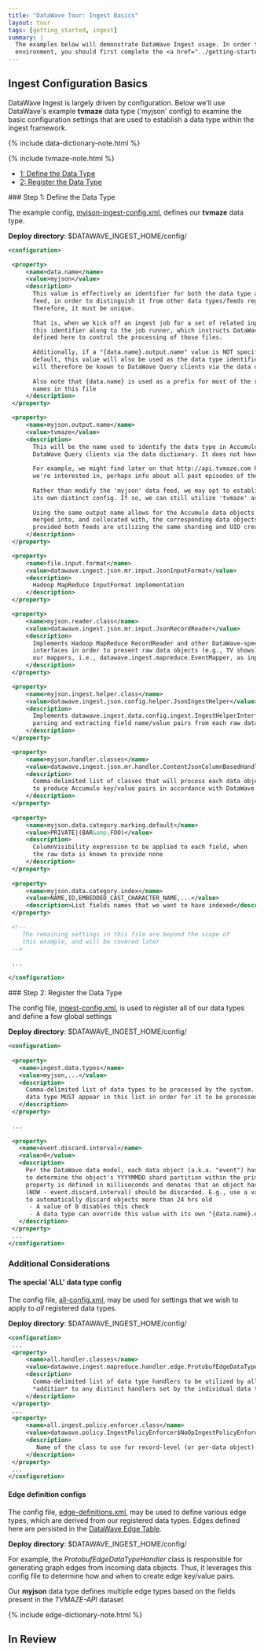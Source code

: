 ```yaml
---
title: "DataWave Tour: Ingest Basics"
layout: tour
tags: [getting_started, ingest]
summary: |
  The examples below will demonstrate DataWave Ingest usage. In order to follow along in your own DataWave
  environment, you should first complete the <a href="../getting-started/quickstart-install">Quickstart Installation</a>
---
```


## Ingest Configuration Basics

DataWave Ingest is largely driven by configuration. Below we'll use DataWave's example **tvmaze** data type ('myjson' config)
to examine the basic configuration settings that are used to establish a data type within the ingest framework.

{% include data-dictionary-note.html %}

{% include tvmaze-note.html %}

<ul id="profileTabs" class="nav nav-tabs">
    <li class="active"><a class="noCrossRef" href="#define-type" data-toggle="tab">1: Define the Data Type</a></li>
    <li><a class="noCrossRef" href="#register-type" data-toggle="tab">2: Register the Data Type</a></li>
</ul>
<div class="tab-content">
<div role="tabpanel" class="tab-pane active" id="define-type" markdown="1">
### Step 1: Define the Data Type

The example config, [myjson-ingest-config.xml][dw_blob_myjson_config], defines our **tvmaze** data type.

**Deploy directory**: $DATAWAVE_INGEST_HOME/config/

```xml
<configuration>

 <property>
     <name>data.name</name>
     <value>myjson</value>
     <description>
       This value is effectively an identifier for both the data type and its associated data
       feed, in order to distinguish it from other data types/feeds registered within DataWave.
       Therefore, it must be unique.
            
       That is, when we kick off an ingest job for a set of related input files, we pass
       this identifier along to the job runner, which instructs DataWave to use the settings
       defined here to control the processing of those files.
                                    
       Additionally, if a "{data.name}.output.name" value is NOT specified below, then, by
       default, this value will also be used as the data type identifier in Accumulo, and
       will therefore be known to DataWave Query clients via the data dictionary.
       
       Also note that {data.name} is used as a prefix for most of the remaining property
       names in this file
     </description>
 </property>

 <property>
     <name>myjson.output.name</name>
     <value>tvmaze</value>
     <description>
       This will be the name used to identify the data type in Accumulo and will be known to
       DataWave Query clients via the data dictionary. It does not have to be unique.
       
       For example, we might find later on that http://api.tvmaze.com has additional data that
       we're interested in, perhaps info about all past episodes of the TV shows we've ingested.
       
       Rather than modify the 'myjson' data feed, we may opt to establish a brand new feed with
       its own distinct config. If so, we can still utilize 'tvmaze' as our *.output.name value.
       
       Using the same output name allows for the Accumulo data objects from the new feed to be
       merged into, and collocated with, the corresponding data objects from the 'myjson' feed,
       provided both feeds are utilizing the same sharding and UID creation strategies
     </description>
 </property>

 <property>
     <name>file.input.format</name>
     <value>datawave.ingest.json.mr.input.JsonInputFormat</value>
     <description>
       Hadoop MapReduce InputFormat implementation
     </description>
 </property>

 <property>
     <name>myjson.reader.class</name>
     <value>datawave.ingest.json.mr.input.JsonRecordReader</value>
     <description>
       Implements Hadoop MapReduce RecordReader and other DataWave-specific
       interfaces in order to present raw data objects (e.g., TV shows) to
       our mappers, i.e., datawave.ingest.mapreduce.EventMapper, as input
     </description>
 </property>

 <property>
     <name>myjson.ingest.helper.class</name>
     <value>datawave.ingest.json.config.helper.JsonIngestHelper</value>
     <description>
       Implements datawave.ingest.data.config.ingest.IngestHelperInterface, for
       parsing and extracting field name/value pairs from each raw data object
     </description>
 </property>

 <property>
     <name>myjson.handler.classes</name>
     <value>datawave.ingest.json.mr.handler.ContentJsonColumnBasedHandler</value>
     <description>
       Comma-delimited list of classes that will process each data object in order
       to produce Accumulo key/value pairs in accordance with DataWave's data model
     </description>
 </property>
 
 <property>
     <name>myjson.data.category.marking.default</name>
     <value>PRIVATE|(BAR&amp;FOO)</value>
     <description>
       ColumnVisibility expression to be applied to each field, when 
       the raw data is known to provide none
     </description>
 </property>
 
 <property>
     <name>myjson.data.category.index</name>
     <value>NAME,ID,EMBEDDED_CAST_CHARACTER_NAME,...</value>
     <description>List fields names that we want to have indexed</description>
 </property>

 <!-- 
    The remaining settings in this file are beyond the scope of
    this example, and will be covered later 
 -->
 
 ...

</configuration>

```
</div>
<div role="tabpanel" class="tab-pane" id="register-type" markdown="1">
### Step 2: Register the Data Type

The config file, [ingest-config.xml][dw_blob_ingest_config], is used to register all of our data types and define a few
global settings

**Deploy directory**: $DATAWAVE_INGEST_HOME/config/

```xml
<configuration>
 
 <property>
   <name>ingest.data.types</name>
   <value>myjson,...</value>
   <description>
     Comma-delimited list of data types to be processed by the system. The {data.name} value for your
     data type MUST appear in this list in order for it to be processed 
   </description>
 </property>
 
 ...
 
 <property>
   <name>event.discard.interval</name>
   <value>0</value>
   <description>
     Per the DataWave data model, each data object (a.k.a. "event") has an associated date which is used
     to determine the object's YYYYMMDD shard partition within the primary data table. The value of this
     property is defined in milliseconds and denotes that an object having a date prior to
     (NOW - event.discard.interval) should be discarded. E.g., use a value of (1000 x 60 x 60 x 24)
     to automatically discard objects more than 24 hrs old  
      - A value of 0 disables this check
      - A data type can override this value with its own "{data.name}.event.discard.interval" property
   </description>
 </property>
 ...
</configuration>

```
</div>
</div>

### Additional Considerations

#### The special 'ALL' data type config

The config file, [all-config.xml][dw_blob_all_config], may be used for settings that we wish to apply to *all* registered data types.

**Deploy directory**: $DATAWAVE_INGEST_HOME/config/

```xml
<configuration>
 ...
 <property>
     <name>all.handler.classes</name>
     <value>datawave.ingest.mapreduce.handler.edge.ProtobufEdgeDataTypeHandler</value>
     <description>
       Comma-delimited list of data type handlers to be utilized by all registered types, in
       *addition* to any distinct handlers set by the individual data types via their *-config.xml files.
     </description>
 </property>
 ...
 <property>
     <name>all.ingest.policy.enforcer.class</name>
     <value>datawave.policy.IngestPolicyEnforcer$NoOpIngestPolicyEnforcer</value>
     <description>
        Name of the class to use for record-level (or per-data object) policy enforcement
     </description>
 </property>
 ...
</configuration>
```

#### Edge definition configs

The config file, [edge-definitions.xml][dw_blob_edge_config], may be used to define various edge types, which are derived
from our registered data types. Edges defined here are persisted in the [DataWave Edge Table](../getting-started/data-model#edge-table).

**Deploy directory**: $DATAWAVE_INGEST_HOME/config/

For example, the *ProtobufEdgeDataTypeHandler* class is responsible for generating graph edges from incoming data objects.
Thus, it leverages this config file to determine how and when to create edge key/value pairs.

Our **myjson** data type defines multiple edge types based on the fields present in the *TVMAZE-API* dataset

{% include edge-dictionary-note.html %}

## In Review



[dw_blob_myjson_config]: https://github.com/NationalSecurityAgency/datawave/blob/master/warehouse/ingest-configuration/src/main/resources/config/myjson-ingest-config.xml
[dw_blob_ingest_config]: https://github.com/NationalSecurityAgency/datawave/blob/master/warehouse/ingest-configuration/src/main/resources/config/ingest-config.xml
[dw_blob_all_config]: https://github.com/NationalSecurityAgency/datawave/blob/master/warehouse/ingest-configuration/src/main/resources/config/all-config.xml
[dw_blob_edge_config]: https://github.com/NationalSecurityAgency/datawave/blob/master/warehouse/ingest-configuration/src/main/resources/config/edge-definitions.xml
